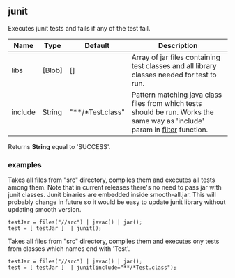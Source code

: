 ## junit

Executes junit tests and fails if any of the test fail.

 | Name | Type | Default | Description |
 | ---- | ---- | ------- | ----------- |
 | libs | [Blob] | [] | Array of jar files containing test classes and all library classes needed for test to run. |
 | include | String | "**/*Test.class" | Pattern matching java class files from which tests should be run. Works the same way as 'include' param in [filter](filter.md) function. |

Returns __String__ equal to 'SUCCESS'.

### examples

Takes all files from "src" directory, compiles them and executes all tests
among them.
Note that in current releases there's no need to pass jar with junit classes.
Junit binaries are embedded inside smooth-all.jar.
This will probably change in future so it would be easy to update junit
 library without updating smooth version.

```
testJar = files("//src") | javac() | jar();
test = [ testJar ]  | junit();
```

Takes all files from "src" directory, compiles them and executes ony tests from classes which names end with 'Test'.

```
testJar = files("//src") | javac() | jar();
test = [ testJar ]  | junit(include="**/*Test.class");
```
